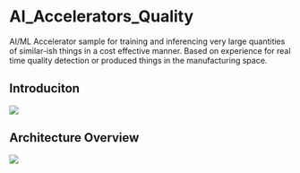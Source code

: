 # AI_Accelerators_Quality
AI/ML Accelerator sample for training and inferencing very large quantities of similar-ish things in a cost effective manner.  Based on experience for real time quality detection or produced things in the manufacturing space.

## Introduciton
[![](http://img.youtube.com/vi/9lcVYeRf3aQ/0.jpg)](http://www.youtube.com/watch?v=9lcVYeRf3aQ "Accelerator Intro")

## Architecture Overview
[![](http://img.youtube.com/vi/1T7-mecN-Gc/0.jpg)](http://www.youtube.com/watch?v=1T7-mecN-Gc "Architecture Overview")